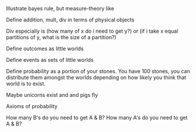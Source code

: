 Illustrate bayes rule, but measure-theory like

Define addition, mult, div in terms of physical objects

Div especially is (how many of x do i need to get y?) or (if i take x equal partitions of y, what is the size of a partition?)

Define outcomes as little worlds

Define events as sets of little worlds

Define probability as a portion of your stones. You have 100 stones, you can distribute them amongst the worlds depending on how likely you think that world is to exist.

Maybe unicorns exist and and pigs fly

Axioms of probability

How many B's do you need to get A & B?
How many A's do you need to get A & B?
